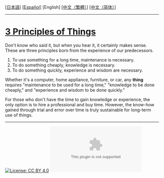 [[日本語](ja.md)] [[Español](es.md)] [English] [[中文（繁體）](zh-tw.md)] [[中文（简体）](zh-cn.md)]

---

# [3 Principles of Things](https://principle-of-things.github.io/)

Don't know who said it, but when you hear it, it certainly makes sense. These are three principles born from the experience of our predecessors.

1. To use something for a long time, maintenance is necessary.
2. To do something cheaply, knowledge is necessary.
3. To do something quickly, experience and wisdom are necessary.

Whether it's a computer, home appliance, furniture, or car, any **thing** requires "maintenance to be used for a long time," "knowledge to be done cheaply," and "experience and wisdom to be done quickly."

For those who don't have the time to gain knowledge or experience, the only option is to hire a professional and buy time. However, the know-how gained through trial and error over time is truly sustainable for long-term use of things.

---

[![License: CC BY 4.0](https://img.shields.io/badge/License-CC_BY_4.0-lightgrey.svg)](https://github.com/principle-of-things/principle-of-things.github.com/blob/main/LICENSE "Content on the site of 'Principles of Things' is licensed under a Creative Commons Attribution 4.0 International license.")
[![GitHub Repo stars](https://img.shields.io/github/stars/principle-of-things/principle-of-things.github.com)](https://github.com/principle-of-things/principle-of-things.github.com)
